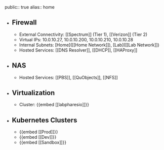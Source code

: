 public::  true
alias:: home

- ## Firewall
	- External Connectivity: [[Spectrum]] (Tier 1), [[Verizon]] (Tier 2)
	- Virtual IPs: 10.0.10.27, 10.0.10.200, 10.0.10.210, 10.0.10.28
	- Internal Subnets: [Home]([[Home Network]]), [Lab]([[Lab Network]])
	- Hosted Services: [[DNS Resolver]], [[DHCP]], [[HAProxy]]
- ## NAS
	- Hosted Services: [[PBS]], [[QuObjects]], [[NFS]]
- ## Virtualization
	- Cluster: {{embed [[labpharesio]]}}
- ## Kubernetes Clusters
	- {{embed [[Prod]]}}
	- {{embed [[Dev]]}}
	- {{embed [[Sandbox]]}}